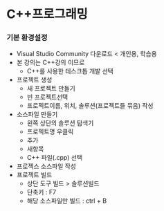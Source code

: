 # C++프로그래밍

### 기본 환경설정

* Visual Studio Community 다운로드 &lt; 개인용, 학습용
* 본 강의는 C++강의 이므로 
  * C++를 사용한 테스크톱 개발 선택
* 프로젝트 생성
  * 새 프로젝트 만들기 
  * 빈 프로젝트선택
  * 프로젝트이름, 위치, 솔루션\(프로젝트들 묶음\) 작성
* 소스파일 만들기
  * 왼쪽 상단의 솔루션 탐색기
  * 프로젝트명 우클릭
  * 추가
  * 새항목
  * C++ 파일\(.cpp\) 선택
* 프로젝스 소스파일 작성
* 프로젝트 빌드
  * 상단 도구 빌드 &gt; 솔루션빌드
  * 단축키 : F7
  * 해당 소스파일만 빌드 : ctrl + B


